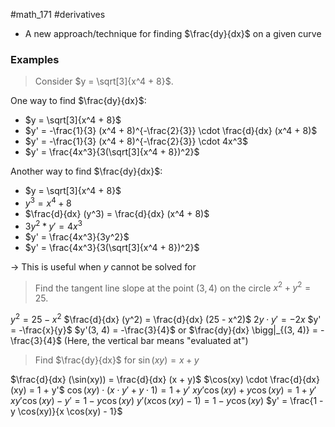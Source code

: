 #math_171 #derivatives 

- A new approach/technique for finding $\frac{dy}{dx}$ on a given curve

### Examples

> Consider $y = \sqrt[3]{x^4 + 8}$.

One way to find $\frac{dy}{dx}$:
- $y = \sqrt[3]{x^4 + 8}$
- $y' = -\frac{1}{3} (x^4 + 8)^{-\frac{2}{3}} \cdot \frac{d}{dx} (x^4 + 8)$
- $y' = -\frac{1}{3} (x^4 + 8)^{-\frac{2}{3}} \cdot 4x^3$
- $y' = \frac{4x^3}{3(\sqrt[3]{x^4 + 8})^2}$

Another way to find $\frac{dy}{dx}$:
- $y = \sqrt[3]{x^4 + 8}$
- $y^3 = x^4 + 8$
- $\frac{d}{dx} (y^3) = \frac{d}{dx} (x^4 + 8)$
- $3y^2 * y' = 4x^3$
- $y' = \frac{4x^3}{3y^2}$
- $y' = \frac{4x^3}{3(\sqrt[3]{x^4 + 8})^2}$

-> This is useful when $y$ cannot be solved for

> Find the tangent line slope at the point $(3, 4)$ on the circle $x^2 + y^2 = 25$.

$y^2 = 25 - x^2$
$\frac{d}{dx} (y^2) = \frac{d}{dx} (25 - x^2)$
$2y \cdot y' = -2x$
$y' = -\frac{x}{y}$
$y'(3, 4) = -\frac{3}{4}$ or $\frac{dy}{dx} \bigg|_{(3, 4)} = -\frac{3}{4}$
(Here, the vertical bar means "evaluated at")

> Find $\frac{dy}{dx}$ for $\sin(xy) = x + y$

$\frac{d}{dx} (\sin(xy)) = \frac{d}{dx} (x + y)$
$\cos(xy) \cdot \frac{d}{dx} (xy) = 1 + y'$
$\cos(xy) \cdot (x \cdot y' + y \cdot 1) = 1 + y'$
$xy' \cos(xy) + y \cos(xy) = 1 + y'$
$xy' \cos(xy) - y' = 1 - y \cos(xy)$
$y'(x \cos(xy) - 1) = 1 - y \cos(xy)$
$y' = \frac{1 - y \cos(xy)}{x \cos(xy) - 1}$